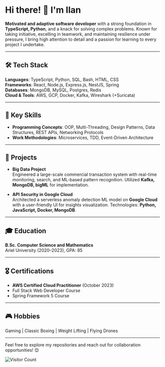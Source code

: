 # Hi there! 👋 I'm Ilan 

**Motivated and adaptive software developer** with a strong foundation in **TypeScript, Python**, and a knack for solving complex problems. Known for taking initiative, excelling in teamwork, and maintaining resilience under pressure, I bring high attention to detail and a passion for learning to every project I undertake.  

---

## 🛠️ **Tech Stack**  

**Languages**: TypeScript, Python, SQL, Bash, HTML, CSS  
**Frameworks**: React, Node.js, Express.js, NestJS, Spring  
**Databases**: MongoDB, MySQL, Postgres, Redis  
**Cloud & Tools**: AWS, GCP, Docker, Kafka, Wireshark (+Suricata)

---

## 🌟 **Key Skills**  

- **Programming Concepts**: OOP, Multi-Threading, Design Patterns, Data Structures, REST APIs, Networking Protocols  
- **Work Methodologies**: Microservices, TDD, Event-Driven Architecture  

---

## 🚀 **Projects**  

- **Big Data Project**  
  Engineered a large-scale commercial transaction system with real-time monitoring, search, and ML-based pattern recognition. Utilized **Kafka, MongoDB, bigML** for implementation.  

- **API Security in Google Cloud**  
  Architected a serverless anomaly detection ML model on **Google Cloud** with a user-friendly UI for insights visualization. Technologies: **Python, JavaScript, Docker, MongoDB**.  

---

## 🎓 **Education**  
**B.Sc. Computer Science and Mathematics**  
Ariel University (2020–2023), GPA: 85  

---

## 🎖️ **Certifications**  

- **AWS Certified Cloud Practitioner** (October 2023)  
- Full Stack Web Developer Course  
- Spring Framework 5 Course  

---

## 🎮 **Hobbies**  

Gaming | Classic Boxing | Weight Lifting | Flying Drones  

---

Feel free to explore my repositories and reach out for collaboration opportunities! 😊  

![Visitor Count](https://komarev.com/ghpvc/?username=yourusername&color=blue)

